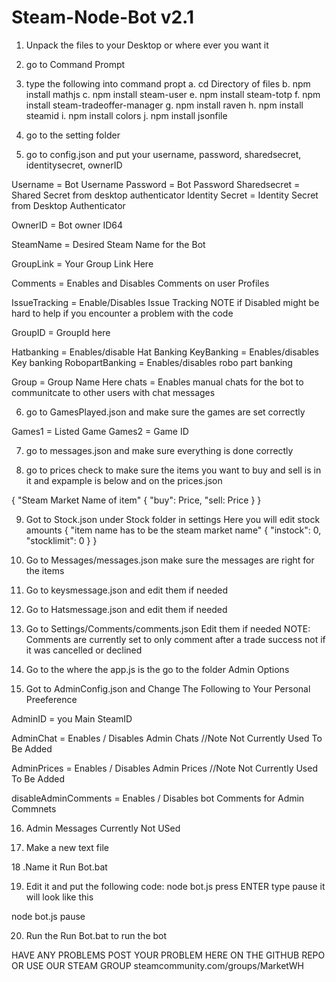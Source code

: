 # Steam-Node-Bot v2.1

1. Unpack the files to your Desktop or where ever you want it

2. go to Command Prompt

3. type the following into command propt
    a. cd Directory of files 
    b. npm install mathjs
    c. npm install steam-user
    e. npm install steam-totp
    f. npm install steam-tradeoffer-manager
    g. npm install raven
    h. npm install steamid
    i. npm install colors
    j. npm install jsonfile


4. go to the setting folder

5. go to config.json and put your username, password, sharedsecret, identitysecret, ownerID

Username = Bot Username
Password = Bot Password
Sharedsecret = Shared Secret from desktop authenticator
Identity Secret = Identity Secret from Desktop Authenticator

OwnerID = Bot owner ID64

SteamName = Desired Steam Name for the Bot

GroupLink = Your Group Link Here

Comments = Enables and Disables Comments on user Profiles

IssueTracking =  Enable/Disables Issue Tracking 
NOTE if Disabled might be hard to help if you encounter a problem with the code

GroupID = GroupId here

Hatbanking =  Enables/disable Hat Banking 
KeyBanking = Enables/disables Key banking
RobopartBanking = Enables/disables robo part banking

Group = Group Name Here
chats = Enables manual chats for the bot to communitcate to other users with chat messages

6. go to GamesPlayed.json and make sure the games are set correctly

Games1 = Listed Game
Games2 = Game ID

7. go to messages.json and make sure everything is done correctly 

8. go to prices check to make sure the items you want to buy and  sell is in it and expample is below and on the prices.json

{
"Steam Market Name of item"
{
"buy": Price,
"sell: Price
}
}

9. Got to Stock.json under Stock folder in settings
Here you will edit stock amounts 
{
"item name has to be the steam market name"
{
"instock": 0,
"stocklimit": 0
}
}

10. Go to Messages/messages.json
make sure the messages are right for the items

11. Go to keysmessage.json and edit them if needed

12. Go to Hatsmessage.json and edit them if needed

13. Go to Settings/Comments/comments.json Edit them if needed
NOTE: Comments are currently set to only comment after a trade success not if it was cancelled or declined

14. Go to the where the app.js is the go to the folder Admin Options

15. Got to AdminConfig.json and Change The Following to Your Personal Preeference

 AdminID = you Main SteamID
 
 AdminChat = Enables / Disables Admin Chats //Note Not Currently Used To Be Added
 
 AdminPrices = Enables / Disables Admin Prices //Note Not Currently Used To Be Added
 
 disableAdminComments = Enables / Disables bot Comments for Admin Commnets

16. Admin Messages Currently Not USed

17. Make a new text file

18 .Name it Run Bot.bat

19. Edit it and put the following code: node bot.js press ENTER  type pause
it will look like this 

node bot.js
pause

20. Run the Run Bot.bat to run the bot

HAVE ANY PROBLEMS POST YOUR PROBLEM HERE ON THE GITHUB REPO OR USE OUR STEAM GROUP steamcommunity.com/groups/MarketWH

